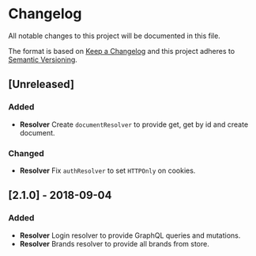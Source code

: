 # Changelog

All notable changes to this project will be documented in this file.

The format is based on [Keep a Changelog](http://keepachangelog.com/en/1.0.0/)
and this project adheres to [Semantic Versioning](http://semver.org/spec/v2.0.0.html).

## [Unreleased]

### Added

* **Resolver** Create `documentResolver` to provide get, get by id and create document.

### Changed

* **Resolver** Fix `authResolver` to set `HTTPOnly` on cookies.

## [2.1.0] - 2018-09-04

### Added

* **Resolver** Login resolver to provide GraphQL queries and mutations.
* **Resolver** Brands resolver to provide all brands from store.